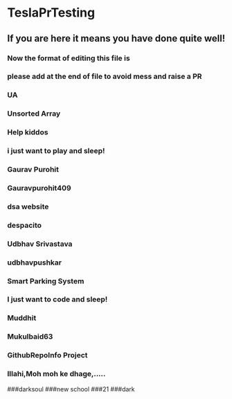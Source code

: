 # TeslaPrTesting

## If you are here it means you have done quite well!

### Now the format of editing this file is

### please add at the end of file to avoid mess and raise a PR

### UA


### Unsorted Array

### Help kiddos

### i just want to play and sleep!

### Gaurav Purohit

### Gauravpurohit409

### dsa website 

### despacito 



### Udbhav Srivastava

### udbhavpushkar

### Smart Parking System

### I just want to code and sleep!

### Muddhit

### Mukulbaid63
### GithubRepoInfo Project

### Illahi,Moh moh ke dhage,.....
###darksoul
###new school
###21
###dark
